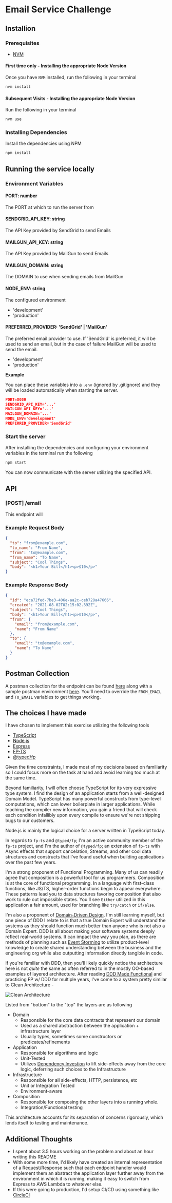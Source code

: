 # Email Service Challenge

## Installion

### Prerequisites

- [NVM](https://github.com/nvm-sh/nvm#installing-and-updating)

#### First time only - Installing the appropriate Node Version

Once you have `NVM` installed, run the following in your terminal

```sh
nvm install
```

#### Subsequent Visits - Installing the appropriate Node Version

Run the following in your terminal

```sh
nvm use
```

### Installing Dependencies

Install the dependencies using NPM

```sh
npm install
```

## Running the service locally

### Environment Variables

#### PORT: number

The PORT at which to run the server from

#### SENDGRID_API_KEY: string

The API Key provided by SendGrid to send Emails

#### MAILGUN_API_KEY: string

The API Key provided by MailGun to send Emails

#### MAILGUN_DOMAIN: string

The DOMAIN to use when sending emails from MailGun

#### NODE_ENV: string

The configured environment

- 'development'
- 'production'

#### PREFERRED_PROVIDER: 'SendGrid' | 'MailGun'

The preferred email provider to use. If 'SendGrid' is preferred, it will be used to send an email,
but in the case of failure MailGun will be used to send the email.

- 'development'
- 'production'

**Example**

You can place these variables into a `.env` (ignored by .gitignore) and they will be loaded
automatically when starting the server.

```json
PORT=8080
SENDGRID_API_KEY='...'
MAILGUN_API_KEY='...'
MAILGUN_DOMAIN='...'
NODE_ENV='development'
PREFERRED_PROVIDER='SendGrid'
```

### Start the server

After installing the dependencies and configuring your environment variables in the terminal run the
following

```sh
npm start
```

You can now communicate with the server utilizing the specified API.

## API

### [POST] /email

This endpoint will

### Example Request Body

```json
{
  "to": "from@example.com",
  "to_name": "From Name",
  "from": "to@example.com",
  "from_name": "To Name",
  "subject": "Cool Things",
  "body": "<h1>Your Bill</h1><p>$10</p>"
}
```

### Example Response Body

```json
{
  "id": "eca72fed-7be3-406e-aa2c-ceb728a47666",
  "created": "2021-08-02T02:15:02.392Z",
  "subject": "Cool Things",
  "body": "<h1>Your Bill</h1><p>$10</p>",
  "from": {
    "email": "from@example.com",
    "name": "From Name"
  },
  "to": {
    "email": "to@example.com",
    "name": "To Name"
  }
}
```

## Postman Collection

A postman collection for the endpoint can be found [here](./v1.postman_collection.json) along with a
sample postman environment [here](./v1.postman_environment.json). You'll need to override the
`FROM_EMAIL` and `TO_EMAIL` variables to get things working.

## The choices I have made

I have chosen to implement this exercise utilizing the following tools

- [TypeScript](https://www.typescriptlang.org/)
- [Node.js](https://nodejs.org)
- [Express](https://expressjs.com/)
- [FP-TS](https://gcanti.github.io/fp-ts/)
- [@typed/fp](https://github.com/TylorS/typed-fp)

Given the time constraints, I made most of my decisions based on familiarity so I could focus more
on the task at hand and avoid learning too much at the same time.

Beyond familiarity, I will often choose TypeScript for its very expressive type system. I find the
design of an application starts from a well-designed Domain Model. TypeScript has many powerful
constructs from type-level computations, which can lower boilerplate in larger applications. While
teaching the compiler new information, you gain a friend that will check each condition infallibly
upon every compile to ensure we're not shipping bugs to our customers.

Node.js is mainly the logical choice for a server written in TypeScript today.

In regards to `fp-ts` and `@typed/fp`; I'm an active community member of the `fp-ts` project, and
I'm the author of `@typed/fp`; an extension of `fp-ts` with Async effects that support cancelation,
Streams, and other cool data structures and constructs that I've found useful when building
applications over the past few years.

I'm a strong proponent of Functional Programming. Many of us can readily agree that composition is a
powerful tool for us programmers. Composition is at the core of functional programming. In a
language with first-class functions, like JS/TS, higher-order functions begin to appear everywhere.
These patterns lead you to data structures favoring composition that also work to rule out
impossible states. You'll see `Either` utilized in this application a fair amount, used for
branching like `try/catch` or `if/else`.

I'm also a proponent of
[Domain-Driven Design](https://www.domainlanguage.com/wp-content/uploads/2016/05/DDD_Reference_2015-03.pdf).
I'm still learning myself, but one piece of DDD I relate to is that a true Domain Expert will
understand the systems as they should function much better than anyone who is not also a Domain
Expert. DDD is all about making your software systems deeply reflect real-world systems. It can
impact the way you plan, as there are methods of planning such as
[Event Storming](https://en.wikipedia.org/wiki/Event_storming) to utilize product-level knowledge to
create shared understanding between the business and the engineering org while also outputting
information directly tangible in code.

If you're familiar with DDD, then you'll likely quickly notice the architecture here is not _quite_
the same as often referred to in the mostly OO-based examples of layered architecture. After reading
[DDD Made Functional](https://pragprog.com/titles/swdddf/domain-modeling-made-functional/) and
practicing FP w/ DDD for multiple years, I've come to a system pretty similar to Clean
Architecture -

![Clean Architecture](./clean-archiecture.png 'Clean Architecture')

Listed from "bottom" to the "top" the layers are as following

- Domain
  - Responsible for the core data contracts that represent our domain
  - Used as a shared abstraction between the application + infrastructure layer
  - Usually types, sometimes some constructors or predicates/refinements
- Application
  - Responsible for algorithms and logic
  - Unit-Tested
  - Utilizes
    [Dependency Investion](https://javascript.plainenglish.io/decoupling-code-in-javascript-with-the-dependency-inversion-principle-6d23342b4aaa)
    to lift side-effects away from the core logic, deferring such choices to the Infrastructure
- Infrastructure
  - Responsible for all side-effects, HTTP, persistence, etc
  - Unit or Integration Tested
  - Environment-aware
- Composition
  - Responsible for composing the other layers into a running whole.
  - Integration/Functional testing

This architecture accounts for its separation of concerns rigorously, which lends itself to testing
and maintenance.

## Additional Thoughts

- I spent about 3.5 hours working on the problem and about an hour writing this README
- With some more time, I'd likely have created an internal representation of a Request/Response such
  that each endpoint handler would implement them an abstract the application layer further away
  from the environment in which it is running, making it easy to switch from Express to AWS Lambda
  to whatever else.
- If this were going to production, I'd setup CI/CD using something like
  [CircleCI](https://circleci.com/)
